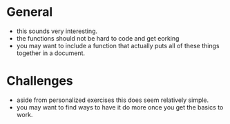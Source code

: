 # General 

- this sounds very interesting. 
- the functions should not be hard to code and get eorking
- you may want to include a function that actually puts all of these things together in a document. 

# Challenges

- aside from personalized exercises this does seem relatively simple. 
- you may want to find ways to have it do more once you get the basics to work. 
